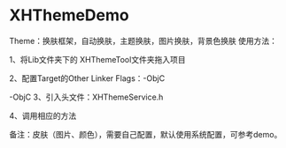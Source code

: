 # XHThemeDemo
Theme：换肤框架，自动换肤，主题换肤，图片换肤，背景色换肤
使用方法：

1、将Lib文件夹下的 XHThemeTool文件夹拖入项目



2、配置Target的Other Linker Flags：-ObjC



-ObjC
3、引入头文件：XHThemeService.h

4、调用相应的方法

备注：皮肤（图片、颜色），需要自己配置，默认使用系统配置，可参考demo。

